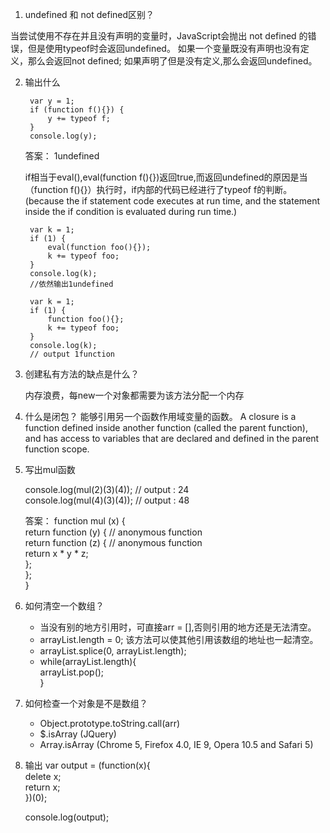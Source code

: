 1. undefined 和 not defined区别？

当尝试使用不存在并且没有声明的变量时，JavaScript会抛出 not defined 的错误，但是使用typeof时会返回undefined。
如果一个变量既没有声明也没有定义，那么会返回not defined;
如果声明了但是没有定义,那么会返回undefined。


2. 输出什么

        var y = 1; 
        if (function f(){}) { 
            y += typeof f; 
        } 
        console.log(y); 

    答案： 1undefined

    if相当于eval(),eval(function f(){})返回true,而返回undefined的原因是当（function f(){}）执行时，if内部的代码已经进行了typeof f的判断。
    (because the if statement code executes at run time, and the statement inside the if condition is evaluated during run time.)

        var k = 1;  
        if (1) {  
            eval(function foo(){});  
            k += typeof foo;  
        } 
        console.log(k);   
        //依然输出1undefined

        var k = 1;  
        if (1) {  
            function foo(){};  
            k += typeof foo;  
        }
        console.log(k); 
        // output 1function

3. 创建私有方法的缺点是什么？

    内存浪费，每new一个对象都需要为该方法分配一个内存

4. 什么是闭包？
    能够引用另一个函数作用域变量的函数。
    A closure is a function defined inside another function (called the parent function), and has access to variables that are declared and defined in the parent function scope.

5. 写出mul函数

    console.log(mul(2)(3)(4)); // output : 24    
    console.log(mul(4)(3)(4)); // output : 48  

    答案： 
    function mul (x) {  
        return function (y) { // anonymous function   
            return function (z) { // anonymous function   
                return x * y * z;   
            };  
        };  
    }  

6. 如何清空一个数组？
    - 当没有别的地方引用时，可直接arr = [],否则引用的地方还是无法清空。
    - arrayList.length = 0; 该方法可以使其他引用该数组的地址也一起清空。
    - arrayList.splice(0, arrayList.length);
    -   while(arrayList.length){  
            arrayList.pop();  
        }  

7. 如何检查一个对象是不是数组？
    - Object.prototype.toString.call(arr)
    - $.isArray (JQuery)
    - Array.isArray (Chrome 5, Firefox 4.0, IE 9, Opera 10.5 and Safari 5)

8. 输出
    var output = (function(x){  
        delete x;  
        return x;  
    })(0);  
    
    console.log(output);  